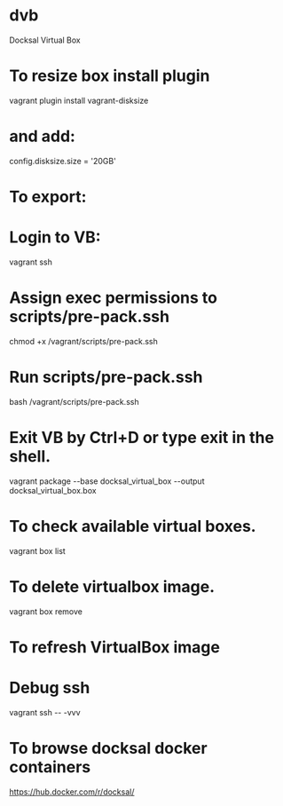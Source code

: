 # dvb
Docksal Virtual Box

# To resize box install plugin
vagrant plugin install vagrant-disksize
# and add:
config.disksize.size = '20GB'

# To export:
# Login to VB:
vagrant ssh
# Assign exec permissions to scripts/pre-pack.ssh
chmod +x /vagrant/scripts/pre-pack.ssh
# Run scripts/pre-pack.ssh
bash /vagrant/scripts/pre-pack.ssh
# Exit VB by Ctrl+D or type exit in the shell.
vagrant package --base docksal_virtual_box --output docksal_virtual_box.box

# To check available virtual boxes.
vagrant box list

# To delete virtualbox image.
vagrant box remove <virtualbox-image-name>

# To refresh VirtualBox image

# Debug ssh
vagrant ssh -- -vvv

# To browse docksal docker containers
https://hub.docker.com/r/docksal/
